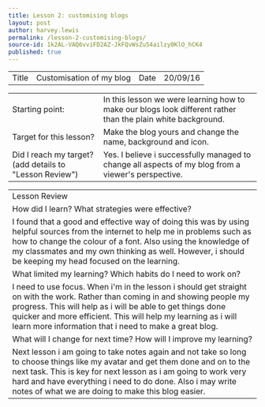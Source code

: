 ```yaml
---
title: Lesson 2: customising blogs
layout: post
author: harvey.lewis
permalink: /lesson-2-customising-blogs/
source-id: 1k2AL-VAQ6vviFD2AZ-JkFQvWsZu54ailzy0KlO_hCK4
published: true
---
```

<table>
  <tr>
    <td>Title</td>
    <td>Customisation of my blog</td>
    <td>Date</td>
    <td>20/09/16</td>
  </tr>
</table>


<table>
  <tr>
    <td>Starting point:</td>
    <td>In this lesson we were learning how to make our blogs look different rather than the plain white background.</td>
  </tr>
  <tr>
    <td>Target for this lesson?</td>
    <td>Make the blog yours and change the name, background and icon.</td>
  </tr>
  <tr>
    <td>Did I reach my target? 
(add details to "Lesson Review")</td>
    <td>Yes. I believe i successfully managed to change all aspects of my blog from a viewer's perspective.</td>
  </tr>
</table>


<table>
  <tr>
    <td>Lesson Review</td>
  </tr>
  <tr>
    <td>How did I learn? What strategies were effective? </td>
  </tr>
  <tr>
    <td>I found that a good and effective way of doing this was by using helpful sources from the internet to help me in problems such as how to change the colour of a font. Also using the knowledge of my classmates and my own thinking as well. However, i should be keeping my head focused on the learning.</td>
  </tr>
  <tr>
    <td>What limited my learning? Which habits do I need to work on? </td>
  </tr>
  <tr>
    <td>I need to use focus. When i'm in the lesson i should get straight on with the work. Rather than coming in and showing people my progress. This will help as i will be able to get things done quicker and more efficient. This will help my learning as i will learn more information that i need to make a great blog.  </td>
  </tr>
  <tr>
    <td>What will I change for next time? How will I improve my learning?</td>
  </tr>
  <tr>
    <td>Next lesson i am going to take notes again and not take so long to choose things like my avatar and get them done and on to the next task. This is key for next lesson as i am going to work very hard and  have everything i need to do done. Also i may write notes of what we are doing to make this blog easier.</td>
  </tr>
</table>


